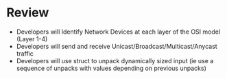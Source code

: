 # Review

* Developers will Identify Network Devices at each layer of the OSI model \(Layer 1-4\)
* Developers will send and receive Unicast/Broadcast/Multicast/Anycast traffic
* Developers will use struct to unpack dynamically sized input \(ie use a sequence of unpacks with values depending on previous unpacks\)

